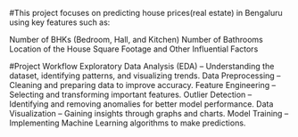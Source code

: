 #This project focuses on predicting house prices(real estate) in Bengaluru using key features such as:

Number of BHKs (Bedroom, Hall, and Kitchen)
Number of Bathrooms
Location of the House
Square Footage and Other Influential Factors

#Project Workflow
Exploratory Data Analysis (EDA) – Understanding the dataset, identifying patterns, and visualizing trends.
Data Preprocessing – Cleaning and preparing data to improve accuracy.
Feature Engineering – Selecting and transforming important features.
Outlier Detection – Identifying and removing anomalies for better model performance.
Data Visualization – Gaining insights through graphs and charts.
Model Training – Implementing Machine Learning algorithms to make predictions.
